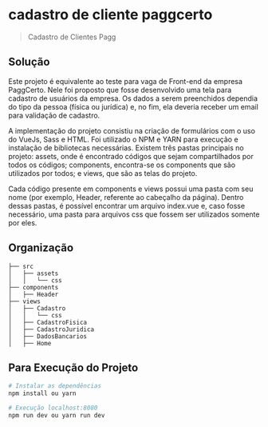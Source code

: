# cadastro de cliente paggcerto

> Cadastro de Clientes Pagg

## Solução
Este projeto é equivalente ao teste para vaga de Front-end da empresa PaggCerto. Nele foi proposto que fosse desenvolvido uma tela para cadastro de usuários da empresa. Os dados a serem preenchidos dependia do tipo da pessoa (física ou jurídica) e, no fim, ela deveria receber um email para validação de cadastro.

A implementação do projeto consistiu na criação de formulários com o uso do VueJs, Sass e HTML. Foi utilizado o NPM e YARN para execução e instalação de bibliotecas necessárias. Existem três pastas principais no projeto: assets, onde é encontrado códigos que sejam compartilhados por todos os códigos; components, encontra-se os components que são utilizados por todos; e views, que são as telas do projeto.

Cada código presente em components e views possui uma pasta com seu nome (por exemplo, Header, referente ao cabeçalho da página). Dentro dessas pastas, é possível encontrar um arquivo index.vue e, caso fosse necessário, uma pasta para arquivos css que fossem ser utilizados somente por eles.


## Organização
```
├── src
│   ├── assets
│   │   └── css
├── components
│   ├── Header
├── views
│   ├── Cadastro
│   │   └── css
│   ├── CadastroFisica
│   ├── CadastroJuridica
│   ├── DadosBancarios
│   ├── Home

```

## Para Execução do Projeto

``` bash
# Instalar as dependências
npm install ou yarn

# Execução localhost:8080
npm run dev ou yarn run dev

```
